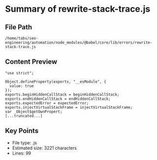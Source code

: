 # Summary of rewrite-stack-trace.js
  
## File Path
`/home/tabs/seo-engineering/automation/node_modules/@babel/core/lib/errors/rewrite-stack-trace.js`

## Content Preview
```
"use strict";

Object.defineProperty(exports, "__esModule", {
  value: true
});
exports.beginHiddenCallStack = beginHiddenCallStack;
exports.endHiddenCallStack = endHiddenCallStack;
exports.expectedError = expectedError;
exports.injectVirtualStackFrame = injectVirtualStackFrame;
var _Object$getOwnPropert;
[...truncated...]
```

## Key Points
- File type: .js
- Estimated size: 3221 characters
- Lines: 99
